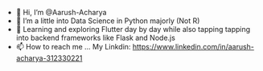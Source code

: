 - 👋 Hi, I’m @Aarush-Acharya
- 👀 I’m a little into Data Science in Python majorly (Not R)
- 🔆 Learning and exploring Flutter day by day while also tapping tapping into backend frameworks like Flask and Node.js
- 📫 How to reach me ... My Linkdin: https://www.linkedin.com/in/aarush-acharya-312330221

<!---
Aarush-Acharya/Aarush-Acharya is a ✨ special ✨ repository because its `README.md` (this file) appears on your GitHub profile.
You can click the Preview link to take a look at your changes.
--->
